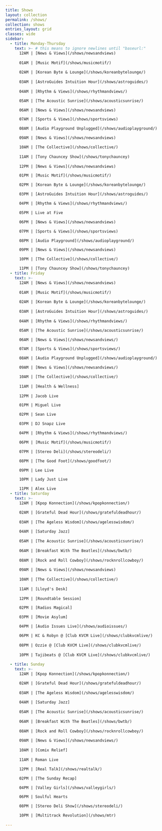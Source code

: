```yaml
---
title: Shows
layout: collection
permalink: /shows/
collection: shows
entries_layout: grid
classes: wide
sidebar: 
  - title: Monday-Thursday
    text: >- # this means to ignore newlines until "baseurl:"  
      12AM | [News & Views](/shows/newsandviews)
  
      01AM | [Music Motif](/shows/musicmotif/)
  
      02AM | [Korean Byte & Lounge](/shows/koreanbytelounge/)
  
      03AM | [AstroGuides Intuition Hour](/shows/astroguides/)
  
      04AM | [Rhythm & Views](/shows/rhythmandviews/)

      05AM | [The Acoustic Sunrise](/shows/acousticsunrise/)

      06AM | [News & Views](/shows/newsandviews)

      07AM | [Sports & Views](/shows/sportsviews)

      08AM | [Audio Playground Unplugged](/shows/audioplayground/)

      09AM | [News & Views](/shows/newsandviews)

      10AM | [The Collective](/shows/collective/)
      
      11AM | [Tony Chauncey Show](/shows/tonychauncey)
      
      12PM | [News & Views](/shows/newsandviews)

      01PM | [Music Motif](/shows/musicmotif/)

      02PM | [Korean Byte & Lounge](/shows/koreanbytelounge/)

      03PM | [AstroGuides Intuition Hour](/shows/astroguides/)

      04PM | [Rhythm & Views](/shows/rhythmandviews/)

      05PM | Live at Five

      06PM | [News & Views](/shows/newsandviews)

      07PM | [Sports & Views](/shows/sportsviews)

      08PM | [Audio Playground](/shows/audioplayground/)

      09PM | [News & Views](/shows/newsandviews)

      10PM | [The Collective](/shows/collective/)

      11PM | [Tony Chauncey Show](/shows/tonychauncey)
  - title: Friday
    text: >- 
      12AM | [News & Views](/shows/newsandviews)
  
      01AM | [Music Motif](/shows/musicmotif/)
  
      02AM | [Korean Byte & Lounge](/shows/koreanbytelounge/)
  
      03AM | [AstroGuides Intuition Hour](/shows/astroguides/)
  
      04AM | [Rhythm & Views](/shows/rhythmandviews/)

      05AM | [The Acoustic Sunrise](/shows/acousticsunrise/)

      06AM | [News & Views](/shows/newsandviews/)

      07AM | [Sports & Views](/shows/sportsviews/)

      08AM | [Audio Playground Unplugged](/shows/audioplayground/)

      09AM | [News & Views](/shows/newsandviews/)

      10AM | [The Collective](/shows/collective/)
      
      11AM | [Health & Wellness]
      
      12PM | Jacob Live

      01PM | Miguel Live

      02PM | Sean Live

      03PM | DJ Snapz Live

      04PM | [Rhythm & Views](/shows/rhythmandviews/)

      06PM | [Music Motif](/shows/musicmotif/)

      07PM | [Stereo Deli](/shows/stereodeli/)

      08PM | [The Good Foot](/shows/goodfoot/)

      09PM | Lee Live

      10PM | Lady Just Live

      11PM | Alex Live
  - title: Saturday
    text: >-
      12AM | [Kpop Konnection](/shows/kpopkonnection/)

      02AM | [Grateful Dead Hour](/shows/gratefuldeadhour/)
      
      03AM | [The Ageless Wisdom](/shows/agelesswisdom/)
      
      04AM | [Saturday Jazz]
      
      05AM | [The Acoustic Sunrise](/shows/acousticsunrise/)
      
      06AM | [Breakfast With The Beatles](/shows/bwtb/)
      
      08AM | [Rock and Roll Cowboy](/shows/rocknrollcowboy/)
      
      09AM | [News & Views](/shows/newsandviews)
      
      10AM | [The Collective](/shows/collective/)
      
      11AM | [Lloyd's Desk]
      
      12PM | [Roundtable Session]

      02PM | [Radios Magical]

      03PM | [Movie Asylum]

      04PM | [Audio Issues Live](/shows/audioissues/)

      06PM | KC & Robyn @ [Club KVCM Live](/shows/clubkvcmlive/)
      
      08PM | Ozzie @ [Club KVCM Live](/shows/clubkvcmlive/)
      
      10PM | Tajibeats @ [Club KVCM Live](/shows/clubkvcmlive/)
      
  - title: Sunday  
    text: >-
      12AM | [Kpop Konnection](/shows/kpopkonnection/)

      02AM | [Grateful Dead Hour](/shows/gratefuldeadhour/)
      
      03AM | [The Ageless Wisdom](/shows/agelesswisdom/)
      
      04AM | [Saturday Jazz]
      
      05AM | [The Acoustic Sunrise](/shows/acousticsunrise/)
      
      06AM | [Breakfast With The Beatles](/shows/bwtb/)
      
      08AM | [Rock and Roll Cowboy](/shows/rocknrollcowboy/)
      
      09AM | [News & Views](/shows/newsandviews/)
      
      10AM | [Comix Relief]
      
      11AM | Roman Live

      12PM | [Real Talk](/shows/realtalk/)

      02PM | [The Sunday Recap]

      04PM | [Valley Girls](/shows/valleygirls/)

      06PM | Soulful Hearts

      08PM | [Stereo Deli Show](/shows/stereodeli/)

      10PM | [Multitrack Revolution](/shows/mtr)
      
---
```

